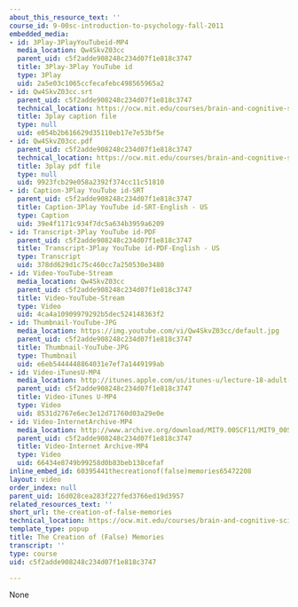 ```yaml
---
about_this_resource_text: ''
course_id: 9-00sc-introduction-to-psychology-fall-2011
embedded_media:
- id: 3Play-3PlayYouTubeid-MP4
  media_location: Qw4SkvZ03cc
  parent_uid: c5f2adde908248c234d07f1e818c3747
  title: 3Play-3Play YouTube id
  type: 3Play
  uid: 2a5e03c1065ccfecafebc498565965a2
- id: Qw4SkvZ03cc.srt
  parent_uid: c5f2adde908248c234d07f1e818c3747
  technical_location: https://ocw.mit.edu/courses/brain-and-cognitive-sciences/9-00sc-introduction-to-psychology-fall-2011/adult-development/the-creation-of-false-memories/Qw4SkvZ03cc.srt
  title: 3play caption file
  type: null
  uid: e054b2b616629d35110eb17e7e53bf5e
- id: Qw4SkvZ03cc.pdf
  parent_uid: c5f2adde908248c234d07f1e818c3747
  technical_location: https://ocw.mit.edu/courses/brain-and-cognitive-sciences/9-00sc-introduction-to-psychology-fall-2011/adult-development/the-creation-of-false-memories/Qw4SkvZ03cc.pdf
  title: 3play pdf file
  type: null
  uid: 9923fcb29e058a2392f374cc11c51810
- id: Caption-3Play YouTube id-SRT
  parent_uid: c5f2adde908248c234d07f1e818c3747
  title: Caption-3Play YouTube id-SRT-English - US
  type: Caption
  uid: 39e4f1171c934f7dc5a634b3959a6209
- id: Transcript-3Play YouTube id-PDF
  parent_uid: c5f2adde908248c234d07f1e818c3747
  title: Transcript-3Play YouTube id-PDF-English - US
  type: Transcript
  uid: 378dd629d1c75c460cc7a250530e3480
- id: Video-YouTube-Stream
  media_location: Qw4SkvZ03cc
  parent_uid: c5f2adde908248c234d07f1e818c3747
  title: Video-YouTube-Stream
  type: Video
  uid: 4ca4a10909979292b5dec524148363f2
- id: Thumbnail-YouTube-JPG
  media_location: https://img.youtube.com/vi/Qw4SkvZ03cc/default.jpg
  parent_uid: c5f2adde908248c234d07f1e818c3747
  title: Thumbnail-YouTube-JPG
  type: Thumbnail
  uid: e6eb5444448864031e7ef7a1449199ab
- id: Video-iTunesU-MP4
  media_location: http://itunes.apple.com/us/itunes-u/lecture-18-adult-development/id501335817?i=112593498
  parent_uid: c5f2adde908248c234d07f1e818c3747
  title: Video-iTunes U-MP4
  type: Video
  uid: 8531d2767e6ec3e12d71760d03a29e0e
- id: Video-InternetArchive-MP4
  media_location: http://www.archive.org/download/MIT9.00SCF11/MIT9_00SCF11_lec18_300k.mp4
  parent_uid: c5f2adde908248c234d07f1e818c3747
  title: Video-Internet Archive-MP4
  type: Video
  uid: 66434e8749b99258d0b83beb138cefaf
inline_embed_id: 60395441thecreationof(false)memories65472208
layout: video
order_index: null
parent_uid: 16d028cea283f227fed3766ed19d3957
related_resources_text: ''
short_url: the-creation-of-false-memories
technical_location: https://ocw.mit.edu/courses/brain-and-cognitive-sciences/9-00sc-introduction-to-psychology-fall-2011/adult-development/the-creation-of-false-memories
template_type: popup
title: The Creation of (False) Memories
transcript: ''
type: course
uid: c5f2adde908248c234d07f1e818c3747

---
```

None